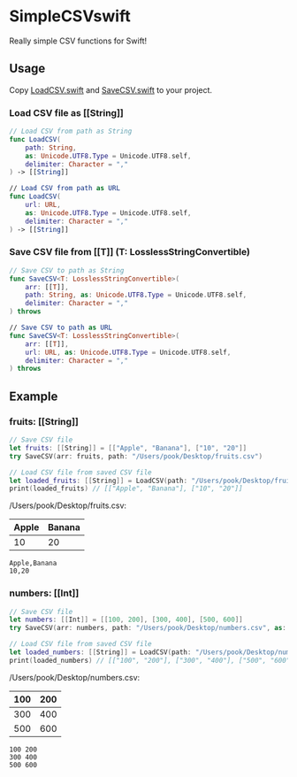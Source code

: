 # SimpleCSVswift

Really simple CSV functions for Swift!

## Usage

Copy [LoadCSV.swift](CSV/LoadCSV.swift) and [SaveCSV.swift](CSV/SaveCSV.swift) to your project.

### Load CSV file as [[String]]

```swift
// Load CSV from path as String
func LoadCSV(
    path: String,
    as: Unicode.UTF8.Type = Unicode.UTF8.self,
    delimiter: Character = ","
) -> [[String]]

// Load CSV from path as URL
func LoadCSV(
    url: URL,
    as: Unicode.UTF8.Type = Unicode.UTF8.self,
    delimiter: Character = ","
) -> [[String]]
```

### Save CSV file from [[T]] (T: LosslessStringConvertible)

```swift
// Save CSV to path as String
func SaveCSV<T: LosslessStringConvertible>(
    arr: [[T]],
    path: String, as: Unicode.UTF8.Type = Unicode.UTF8.self,
    delimiter: Character = ","
) throws

// Save CSV to path as URL
func SaveCSV<T: LosslessStringConvertible>(
    arr: [[T]],
    url: URL, as: Unicode.UTF8.Type = Unicode.UTF8.self,
    delimiter: Character = ","
) throws
```

## Example

### fruits: [[String]]

```swift
// Save CSV file
let fruits: [[String]] = [["Apple", "Banana"], ["10", "20"]]
try SaveCSV(arr: fruits, path: "/Users/pook/Desktop/fruits.csv")

// Load CSV file from saved CSV file
let loaded_fruits: [[String]] = LoadCSV(path: "/Users/pook/Desktop/fruits.csv")
print(loaded_fruits) // [["Apple", "Banana"], ["10", "20"]]
```

/Users/pook/Desktop/fruits.csv:

| Apple | Banana |
| --- | --- |
| 10 | 20 |

```
Apple,Banana
10,20
```

### numbers: [[Int]]

```swift
// Save CSV file
let numbers: [[Int]] = [[100, 200], [300, 400], [500, 600]]
try SaveCSV(arr: numbers, path: "/Users/pook/Desktop/numbers.csv", as: UTF8.self, delimiter: " ")

// Load CSV file from saved CSV file
let loaded_numbers: [[String]] = LoadCSV(path: "/Users/pook/Desktop/numbers.csv", as: UTF8.self, delimiter: " ")
print(loaded_numbers) // [["100", "200"], ["300", "400"], ["500", "600"]]
```

/Users/pook/Desktop/numbers.csv:

| 100 | 200 |
| --- | --- |
| 300 | 400 |
| 500 | 600 |

```
100 200
300 400
500 600
```
